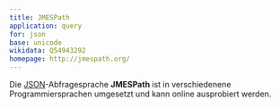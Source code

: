 ```yaml
---
title: JMESPath
application: query
for: json
base: unicode
wikidata: Q54943292
homepage: http://jmespath.org/
---
```


Die [JSON](../json)-Abfragesprache **JMESPath** ist in verschiedenene Programmiersprachen umgesetzt und kann online ausprobiert werden.
